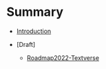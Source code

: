 # Summary

* [Introduction](README.md)

* [Draft]
    * [Roadmap2022-Textverse](https://kdocs.cn/l/cuFbU4wjIS2A)

